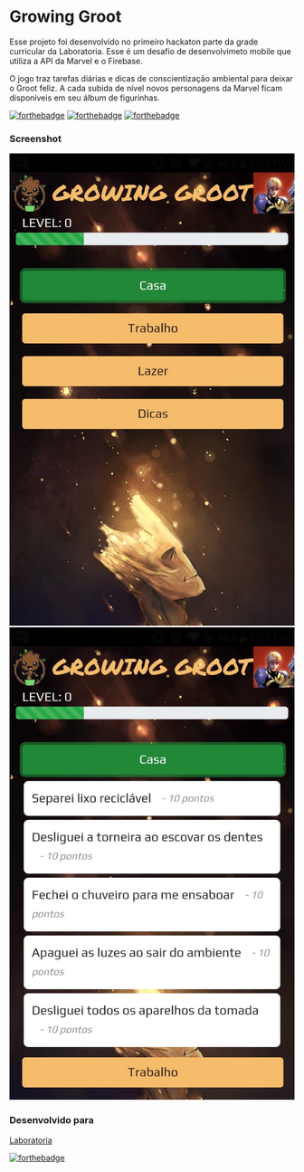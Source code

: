 Growing Groot
==============

Esse projeto foi desenvolvido no primeiro hackaton parte da grade curricular da Laboratoria. 
Esse é um desafio de desenvolvimeto mobile que utiliza a API da Marvel e o Firebase.

O jogo traz tarefas diárias e dicas de conscientização ambiental para deixar o Groot feliz. A cada subida de nível novos personagens da Marvel ficam disponíveis em seu álbum de figurinhas.


[![forthebadge](https://forthebadge.com/images/badges/uses-html.svg)](https://forthebadge.com)
[![forthebadge](https://forthebadge.com/images/badges/uses-css.svg)](https://forthebadge.com)
[![forthebadge](https://forthebadge.com/images/badges/uses-js.svg)](https://forthebadge.com)

### Screenshot

![screen shot 1](https://raw.githubusercontent.com/carolfortunato/hackaton-growing-groot/master/screenshot1.jpeg)
![screen shot 2](https://raw.githubusercontent.com/carolfortunato/hackaton-growing-groot/master/screenshot2.jpeg)


### Desenvolvido para
[Laboratoria](https://www.laboratoria.la/br)


[![forthebadge](https://forthebadge.com/images/badges/built-with-love.svg)](https://forthebadge.com)
